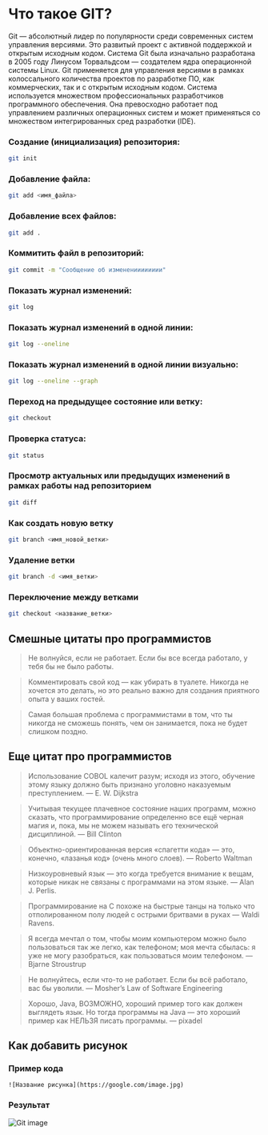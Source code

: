 # Что такое GIT?

Git — абсолютный лидер по популярности среди современных систем управления версиями. Это развитый проект с активной поддержкой и открытым исходным кодом. Система Git была изначально разработана в 2005 году Линусом Торвальдсом — создателем ядра операционной системы Linux. Git применяется для управления версиями в рамках колоссального количества проектов по разработке ПО, как коммерческих, так и с открытым исходным кодом. Система используется множеством профессиональных разработчиков программного обеспечения. Она превосходно работает под управлением различных операционных систем и может применяться со множеством интегрированных сред разработки (IDE).


### Создание (инициализация) репозитория:

```sh
git init
```

### Добавление файла:

```sh
git add <имя_файла>
```

### Добавление всех файлов:

```sh
git add .
```

### Коммитить файл в репозиторий:

```sh
git commit -m "Сообщение об измененииииииии"
```

### Показать журнал изменений:

```sh
git log
```

### Показать журнал изменений в одной линии:

```sh
git log --oneline
```

### Показать журнал изменений в одной линии визуально:

```sh
git log --oneline --graph
```

### Переход на предыдущее состояние или ветку:

```sh
git checkout
```

### Проверка статуса:

```sh
git status
```

### Просмотр актуальных или предыдущих изменений в рамках работы над репозиторием
```sh
git diff
```

### Как создать новую ветку
```sh
git branch <имя_новой_ветки>
```

### Удаление ветки
```sh
git branch -d <имя_ветки>
```

### Переключение между ветками
```sh
git checkout <название_ветки>
```


## Смешные цитаты про программистов

> Не волнуйся, если не работает. Если бы все всегда работало, у тебя бы не было работы.

> Комментировать свой код — как убирать в туалете. Никогда не хочется это делать, но это реально важно для создания приятного опыта у ваших гостей.

> Самая большая проблема с программистами в том, что ты никогда не сможешь понять, чем он занимается, пока не будет слишком поздно.

## Еще цитат про программистов

> Использование COBOL калечит разум; исходя из этого, обучение этому языку должно быть признано уголовно наказуемым преступлением.
— E. W. Dijkstra

> Учитывая текущее плачевное состояние наших программ, можно сказать, что программирование определенно все ещё черная магия и, пока, мы не можем называть его технической дисциплиной.
— Bill Clinton

> Объектно-ориентированная версия «спагетти кода» — это, конечно, «лазанья код» (очень много слоев).
— Roberto Waltman

> Низкоуровневый язык — это когда требуется внимание к вещам, которые никак не связаны с программами на этом языке.
— Alan J. Perlis.

> Программирование на С похоже на быстрые танцы на только что отполированном полу людей с острыми бритвами в руках
— Waldi Ravens.

> Я всегда мечтал о том, чтобы моим компьютером можно было пользоваться так же легко, как телефоном; моя мечта сбылась: я уже не могу разобраться, как пользоваться моим телефоном.
— Bjarne Stroustrup

> Не волнуйтесь, если что-то не работает. Если бы всё работало, вас бы уволили.
— Mosher’s Law of Software Engineering

> Хорошо, Java, ВОЗМОЖНО, хороший пример того как должен выглядеть язык. Но тогда программы на Java — это хороший пример как НЕЛЬЗЯ писать программы.
— pixadel

## Как добавить рисунок

### Пример кода
`![Название рисунка](https://google.com/image.jpg)`

### Результат

![Git image](https://www.cloudsavvyit.com/thumbcache/0/0/5b8ff1fbf94a3ecddbaa8db6b389c09a/p/uploads/2019/10/e713ed70-1.png)